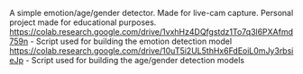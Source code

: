 A simple emotion/age/gender detector. Made for live-cam capture. Personal project made for educational purposes. <br/>
https://colab.research.google.com/drive/1vxhHz4DQfgstdz1To7q3l6PXAfmd759n - Script used for building the emotion detection model <br/>
https://colab.research.google.com/drive/10uT5i2UL5thHx6FdEoiL0mJy3rbsieJp - Script used for building the age/gender detection models
